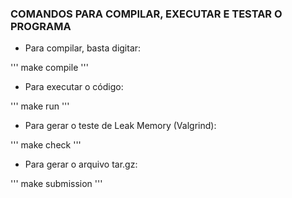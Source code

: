 ### COMANDOS PARA COMPILAR, EXECUTAR E TESTAR O PROGRAMA

 - Para compilar, basta digitar:

 '''
    make compile
 '''

 - Para executar o código:

 '''
    make run
 '''

 - Para gerar o teste de Leak Memory (Valgrind):

 '''
    make check
 '''

 - Para gerar o arquivo tar.gz:

 '''
    make submission
 '''